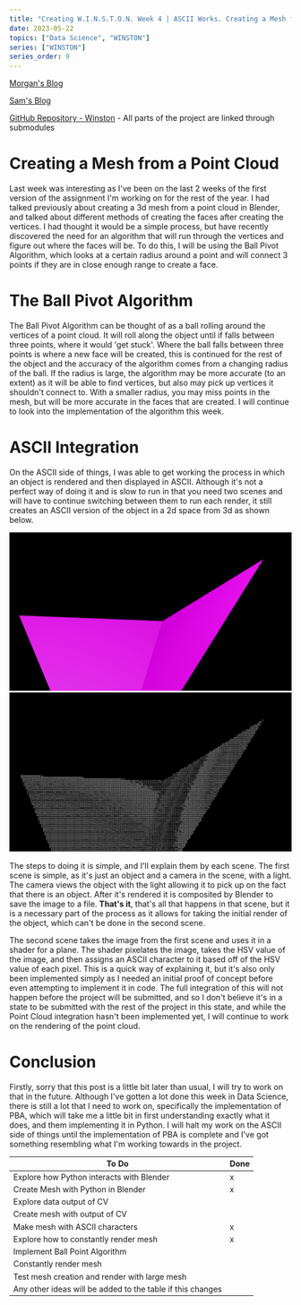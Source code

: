 ```yaml
---
title: "Creating W.I.N.S.T.O.N. Week 4 | ASCII Works. Creating a Mesh from a Point Cloud?"
date: 2023-05-22
topics: ["Data Science", "WINSTON"]
series: ["WINSTON"]
series_order: 9
---
```


[Morgan's Blog](https://Morgan-Potter.github.io)

[Sam's Blog](https://samsidebotham.com)

[GitHub Repository - Winston](https://github.com/joush007/WINSTON) - All parts of the project are linked through submodules

# Creating a Mesh from a Point Cloud

Last week was interesting as I've been on the last 2 weeks of the first version of the assignment I'm working on for the rest of the year. I had talked previously about creating a 3d mesh from a point cloud in Blender, and talked about different methods of creating the faces after creating the vertices. I had thought it would be a simple process, but have recently discovered the need for an algorithm that will run through the vertices and figure out where the faces will be. To do this, I will be using the Ball Pivot Algorithm, which looks at a certain radius around a point and will connect 3 points if they are in close enough range to create a face.

# The Ball Pivot Algorithm

The Ball Pivot Algorithm can be thought of as a ball rolling around the vertices of a point cloud. It will roll along the object until if falls between three points, where it would 'get stuck'. Where the ball falls between three points is where a new face will be created, this is continued for the rest of the object and the accuracy of the algorithm comes from a changing radius of the ball. If the radius is large, the algorithm may be more accurate (to an extent) as it will be able to find vertices, but also may pick up vertices it shouldn't connect to. With a smaller radius, you may miss points in the mesh, but will be more accurate in the faces that are created. I will continue to look into the implementation of the algorithm this week.

# ASCII Integration

On the ASCII side of things, I was able to get working the process in which an object is rendered and then displayed in ASCII. Although it's not a perfect way of doing it and is slow to run in that you need two scenes and will have to continue switching between them to run each render, it still creates an ASCII version of the object in a 2d space from 3d as shown below.

![Original Render](./Image0001.png)
![ASCII Render](./Image0001ASCII.png)

The steps to doing it is simple, and I'll explain them by each scene. The first scene is simple, as it's just an object and a camera in the scene, with a light. The camera views the object with the light allowing it to pick up on the fact that there is an object. After it's rendered it is composited by Blender to save the image to a file. **That's it**, that's all that happens in that scene, but it is a necessary part of the process as it allows for taking the initial render of the object, which can't be done in the second scene.

The second scene takes the image from the first scene and uses it in a shader for a plane. The shader pixelates the image, takes the HSV value of the image, and then assigns an ASCII character to it based off of the HSV value of each pixel. This is a quick way of explaining it, but it's also only been implemented simply as I needed an initial proof of concept before even attempting to implement it in code. The full integration of this will not happen before the project will be submitted, and so I don't believe it's in a state to be submitted with the rest of the project in this state, and while the Point Cloud integration hasn't been implemented yet, I will continue to work on the rendering of the point cloud.

# Conclusion

Firstly, sorry that this post is a little bit later than usual, I will try to work on that in the future. Although I've gotten a lot done this week in Data Science, there is still a lot that I need to work on, specifically the implementation of PBA, which will take me a little bit in first understanding exactly what it does, and them implementing it in Python. I will halt my work on the ASCII side of things until the implementation of PBA is complete and I've got something resembling what I'm working towards in the project.

|To Do                                                     |Done|
|----------------------------------------------------------|----|
|Explore how Python interacts with Blender                 | x  |
|Create Mesh with Python in Blender                        | x  |
|Explore data output of CV                                 |    |
|Create mesh with output of CV                             |    |
|Make mesh with ASCII characters                           | x  |
|Explore how to constantly render mesh                     | x  |
|Implement Ball Point Algorithm                            |    |
|Constantly render mesh                                    |    |
|Test mesh creation and render with large mesh             |    |
|Any other ideas will be added to the table if this changes|    |